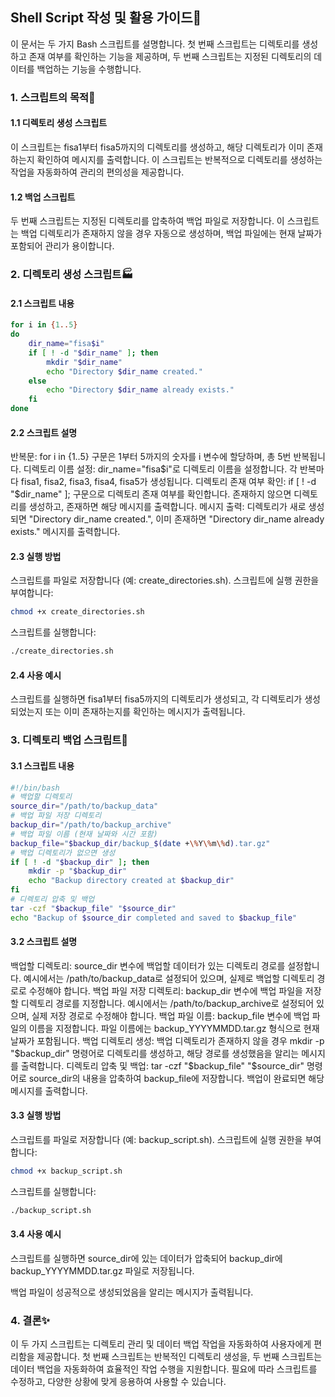 ## Shell Script 작성 및 활용 가이드📝
이 문서는 두 가지 Bash 스크립트를 설명합니다. 첫 번째 스크립트는 디렉토리를 생성하고 존재 여부를 확인하는 기능을 제공하며, 두 번째 스크립트는 지정된 디렉토리의 데이터를 백업하는 기능을 수행합니다.

### 1. 스크립트의 목적🔎
#### 1.1 디렉토리 생성 스크립트
이 스크립트는 fisa1부터 fisa5까지의 디렉토리를 생성하고, 해당 디렉토리가 이미 존재하는지 확인하여 메시지를 출력합니다. 이 스크립트는 반복적으로 디렉토리를 생성하는 작업을 자동화하여 관리의 편의성을 제공합니다.

#### 1.2 백업 스크립트
두 번째 스크립트는 지정된 디렉토리를 압축하여 백업 파일로 저장합니다. 이 스크립트는 백업 디렉토리가 존재하지 않을 경우 자동으로 생성하며, 백업 파일에는 현재 날짜가 포함되어 관리가 용이합니다.

### 2. 디렉토리 생성 스크립트🏭
#### 2.1 스크립트 내용
```bash
for i in {1..5}
do
    dir_name="fisa$i"
    if [ ! -d "$dir_name" ]; then
        mkdir "$dir_name"
        echo "Directory $dir_name created."
    else
        echo "Directory $dir_name already exists."
    fi
done
```

#### 2.2 스크립트 설명
반복문: for i in {1..5} 구문은 1부터 5까지의 숫자를 i 변수에 할당하며, 총 5번 반복됩니다.
디렉토리 이름 설정: dir_name="fisa$i"로 디렉토리 이름을 설정합니다. 각 반복마다 fisa1, fisa2, fisa3, fisa4, fisa5가 생성됩니다.
디렉토리 존재 여부 확인: if [ ! -d "$dir_name" ]; 구문으로 디렉토리 존재 여부를 확인합니다. 존재하지 않으면 디렉토리를 생성하고, 존재하면 해당 메시지를 출력합니다.
메시지 출력: 디렉토리가 새로 생성되면 "Directory dir_name created.", 이미 존재하면 "Directory dir_name already exists." 메시지를 출력합니다.


#### 2.3 실행 방법
스크립트를 파일로 저장합니다 (예: create_directories.sh).
스크립트에 실행 권한을 부여합니다:
```bash
chmod +x create_directories.sh
```
스크립트를 실행합니다:
```bash
./create_directories.sh
```
#### 2.4 사용 예시
스크립트를 실행하면 fisa1부터 fisa5까지의 디렉토리가 생성되고, 각 디렉토리가 생성되었는지 또는 이미 존재하는지를 확인하는 메시지가 출력됩니다.

### 3. 디렉토리 백업 스크립트💾
#### 3.1 스크립트 내용
```bash
#!/bin/bash
# 백업할 디렉토리
source_dir="/path/to/backup_data"
# 백업 파일 저장 디렉토리
backup_dir="/path/to/backup_archive"
# 백업 파일 이름 (현재 날짜와 시간 포함)
backup_file="$backup_dir/backup_$(date +\%Y\%m\%d).tar.gz"
# 백업 디렉토리가 없으면 생성
if [ ! -d "$backup_dir" ]; then
    mkdir -p "$backup_dir"
    echo "Backup directory created at $backup_dir"
fi
# 디렉토리 압축 및 백업
tar -czf "$backup_file" "$source_dir"
echo "Backup of $source_dir completed and saved to $backup_file"
```

#### 3.2 스크립트 설명
백업할 디렉토리: source_dir 변수에 백업할 데이터가 있는 디렉토리 경로를 설정합니다. 예시에서는 /path/to/backup_data로 설정되어 있으며, 실제로 백업할 디렉토리 경로로 수정해야 합니다.
백업 파일 저장 디렉토리: backup_dir 변수에 백업 파일을 저장할 디렉토리 경로를 지정합니다. 예시에서는 /path/to/backup_archive로 설정되어 있으며, 실제 저장 경로로 수정해야 합니다.
백업 파일 이름: backup_file 변수에 백업 파일의 이름을 지정합니다. 파일 이름에는 backup_YYYYMMDD.tar.gz 형식으로 현재 날짜가 포함됩니다.
백업 디렉토리 생성: 백업 디렉토리가 존재하지 않을 경우 mkdir -p "$backup_dir" 명령어로 디렉토리를 생성하고, 해당 경로를 생성했음을 알리는 메시지를 출력합니다.
디렉토리 압축 및 백업: tar -czf "$backup_file" "$source_dir" 명령어로 source_dir의 내용을 압축하여 backup_file에 저장합니다. 백업이 완료되면 해당 메시지를 출력합니다.

#### 3.3 실행 방법
스크립트를 파일로 저장합니다 (예: backup_script.sh).
스크립트에 실행 권한을 부여합니다:
```bash
chmod +x backup_script.sh
```
스크립트를 실행합니다:
``` bash
./backup_script.sh
``` 
#### 3.4 사용 예시
스크립트를 실행하면 source_dir에 있는 데이터가 압축되어 backup_dir에 backup_YYYYMMDD.tar.gz 파일로 저장됩니다.

백업 파일이 성공적으로 생성되었음을 알리는 메시지가 출력됩니다.

### 4. 결론✨
이 두 가지 스크립트는 디렉토리 관리 및 데이터 백업 작업을 자동화하여 사용자에게 편리함을 제공합니다. 첫 번째 스크립트는 반복적인 디렉토리 생성을, 두 번째 스크립트는 데이터 백업을 자동화하여 효율적인 작업 수행을 지원합니다. 필요에 따라 스크립트를 수정하고, 다양한 상황에 맞게 응용하여 사용할 수 있습니다.
